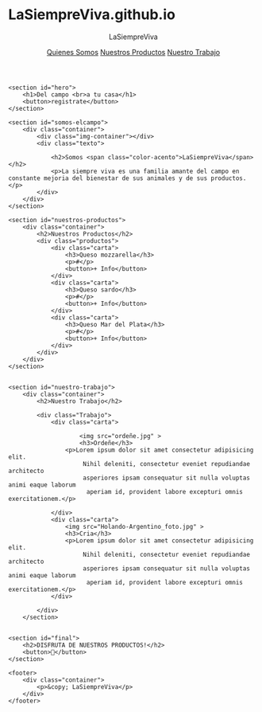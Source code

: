 # LaSiempreViva.github.io
<!DOCTYPE html>
<html lang="en">
<head>
    <title>ProgramaYa!</title>
    <link rel="stylesheet" href="Untitled-2.css">
</head>
<body>
    <header>
        <div class="container">
            <p class="logo"> LaSiempreViva 
            <nav>
                <a href="#somos-elcampo">Quienes Somos</a>
                <a href="#nuestros-productos">Nuestros Productos</a>
                <a href="#nuestro-trabajo">Nuestro Trabajo</a>
            </nav>
        </div>
    </header>

    <section id="hero">
        <h1>Del campo <br>a tu casa</h1>
        <button>registrate</button>
    </section>

    <section id="somos-elcampo">
        <div class="container">
            <div class="img-container"></div>
            <div class="texto">

                <h2>Somos <span class="color-acento">LaSiempreViva</span></h2>
                <p>La siempre viva es una familia amante del campo en constante mejoria del bienestar de sus animales y de sus productos.</p>
            </div>
        </div>
    </section>

    <section id="nuestros-productos">
        <div class="container">
            <h2>Nuestros Productos</h2>
            <div class="productos">
                <div class="carta">
                    <h3>Queso mozzarella</h3>
                    <p>#</p>
                    <button>+ Info</button>
                </div>
                <div class="carta">
                    <h3>Queso sardo</h3>
                    <p>#</p>
                    <button>+ Info</button>
                </div>
                <div class="carta">
                    <h3>Queso Mar del Plata</h3>
                    <p>#</p>
                    <button>+ Info</button>
                </div>  
            </div>
        </div>
    </section>

   
    <section id="nuestro-trabajo">
        <div class="container">
            <h2>Nuestro Trabajo</h2>
            
            <div class="Trabajo">
                <div class="carta">
                    
                        <img src="ordeñe.jpg" >
                        <h3>Ordeñe</h3>
                    <p>Lorem ipsum dolor sit amet consectetur adipisicing elit.
                         Nihil deleniti, consectetur eveniet repudiandae architecto 
                         asperiores ipsam consequatur sit nulla voluptas animi eaque laborum
                          aperiam id, provident labore excepturi omnis exercitationem.</p>
                        
                </div>
                <div class="carta">
                    <img src="Holando-Argentino_foto.jpg" >
                    <h3>Cria</h3>
                    <p>Lorem ipsum dolor sit amet consectetur adipisicing elit.
                         Nihil deleniti, consectetur eveniet repudiandae architecto 
                         asperiores ipsam consequatur sit nulla voluptas animi eaque laborum
                          aperiam id, provident labore excepturi omnis exercitationem.</p>
                </div>
    
            </div>
        </section>

   
    <section id="final">
        <h2>DISFRUTA DE NUESTROS PRODUCTOS!</h2>
        <button>🛒</button>
    </section>

    <footer>
        <div class="container">
            <p>&copy; LaSiempreViva</p>
        </div>
    </footer>
</body>
</html>
